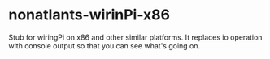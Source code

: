 # nonatlants-wirinPi-x86
Stub for wiringPi on x86 and other similar platforms. It replaces io 
operation with console output so that you can see what's going on.
